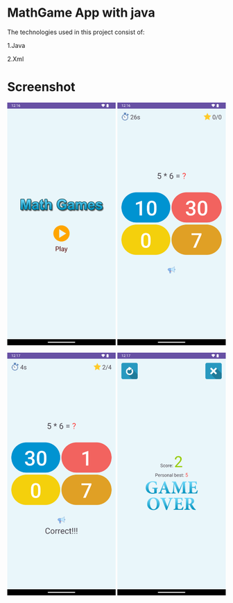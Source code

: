 # MathGame App with java


The technologies used in this project consist of:

1.Java

2.Xml

# Screenshot

<img src="images/mathGame1.png" width="250"/> <img src="images/mathGame2.png" width="250"/>

<img src="images/mathGame3.png" width="250"/> <img src="images/mathGame4.png" width="250"/>
